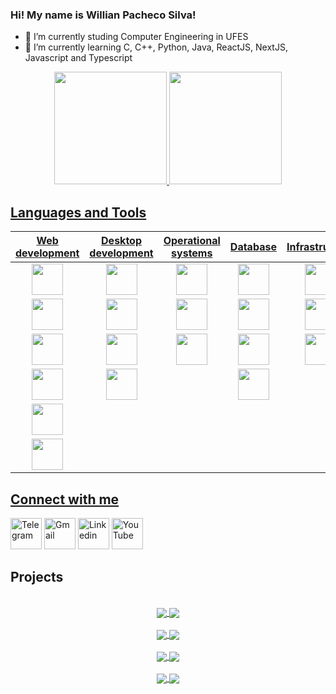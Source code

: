 ### Hi! My name is Willian Pacheco Silva!

- 🔭 I’m currently studing Computer Engineering in UFES
- 🌱 I’m currently learning C, C++, Python, Java, ReactJS, NextJS, Javascript and Typescript

<div align="center">
    <a href="https://github.com/willianps31">
        <img height="180em"
            src="https://github-readme-stats.vercel.app/api/top-langs/?username=willianps31&layout=compact&langs_count=25&theme=github_dark" />
        <img height="180em"
            src="https://github-readme-stats.vercel.app/api?username=willianps31&show_icons=true&theme=github_dark&include_all_commits=true&count_private=true" />
</div>

## Languages and Tools
    
<table align="center">
<thead>
  <tr>
    <th>Web development</th>
    <th>Desktop development</th>
    <th>Operational systems</th>
    <th>Database</th>
    <th>Infrastructure</th>
  </tr>
</thead>
<tbody>
  <tr align="center">
    <td><img height="50em" src="https://cdn.jsdelivr.net/gh/devicons/devicon/icons/html5/html5-plain.svg"/></td>
    <td><img height="50em" src="https://cdn.jsdelivr.net/gh/devicons/devicon/icons/python/python-original.svg" /></td>
    <td><img height="50em" src="https://cdn.icon-icons.com/icons2/1508/PNG/128/distributorlogoarchlinux_103805.png" /></td>
    <td><img height="50em" src="https://cdn.icon-icons.com/icons2/2699/PNG/128/mysql_logo_icon_169941.png" /></td>
    <td><img height="50em" src="https://cdn.jsdelivr.net/gh/devicons/devicon/icons/docker/docker-original.svg" /></td>
  </tr>
  <tr align="center">
    <td><img height="50em" src="https://cdn.jsdelivr.net/gh/devicons/devicon/icons/typescript/typescript-plain.svg" /></td>
    <td><img height="50em" src="https://cdn.jsdelivr.net/gh/devicons/devicon/icons/c/c-plain.svg" /></td>
    <td><img height="50em" src="https://cdn.icon-icons.com/icons2/1508/PNG/128/ubuntustarthere_104634.png" /></td>
    <td><img height="50em" src="https://cdn.icon-icons.com/icons2/2415/PNG/128/postgresql_original_wordmark_logo_icon_146392.png" /></td>
    <td><img height="50em" src="https://cdn.icon-icons.com/icons2/1381/PNG/128/xampp_94513.png" /></td>
  </tr>
  <tr align="center">
    <td><img height="50em" src="https://cdn.jsdelivr.net/gh/devicons/devicon/icons/javascript/javascript-plain.svg" /></td>
    <td><img height="50em" src="https://cdn.jsdelivr.net/gh/devicons/devicon/icons/cplusplus/cplusplus-plain.svg" /></td>
    <td><img height="50em" src="https://cdn.icon-icons.com/icons2/836/PNG/128/Windows_Phone_icon-icons.com_66782.png" /></td>
    <td><img height="50em" src="https://cdn.icon-icons.com/icons2/2699/PNG/128/sqlite_logo_icon_170706.png" /></td>
    <td><img height="50em" src="https://cdn.icon-icons.com/icons2/2107/PNG/128/file_type_vscode_icon_130084.png" /></td>
  </tr>
  <tr align="center">
    <td><img height="50em" src="https://cdn.jsdelivr.net/gh/devicons/devicon/icons/css3/css3-plain.svg" /></td>
    <td><img height="50em" src="https://cdn.icon-icons.com/icons2/2415/PNG/128/java_original_wordmark_logo_icon_146459.png" /></td>
    <td></td>
    <td><img height="50em" src="https://www.webmundi.com/wp-content/uploads/Microsoft-SQL-Server-300x246.png" /></td>
    <td></td>
  </tr>
  <tr align="center">
    <td><img height="50em" src="https://cdn.jsdelivr.net/gh/devicons/devicon/icons/react/react-original.svg" /></td>
    <td></td>
    <td></td>
    <td></td>
    <td></td>
  </tr>
  <tr align="center">
    <td><img height="50em" src="https://cdn.icon-icons.com/icons2/2415/PNG/128/bootstrap_plain_logo_icon_146619.png" /></td>
    <td></td>
    <td></td>
    <td></td>
    <td></td>
  </tr>
</tbody>
</table>
        
## Connect with me
    
[<img alt="Telegram" width="50em" src="https://cdn.icon-icons.com/icons2/2429/PNG/128/telegram_logo_icon_147228.png" />](https://www.google.com/)
[<img alt="Gmail" width="50em" src="https://cdn.icon-icons.com/icons2/2631/PNG/128/gmail_new_logo_icon_159149.png" />](https://www.google.com/)
[<img alt="Linkedin" width="50em" src="https://cdn.icon-icons.com/icons2/805/PNG/128/linkedin_icon-icons.com_65929.png" />](https://www.google.com/)
[<img alt="YouTube" width="50em" src="https://cdn.icon-icons.com/icons2/195/PNG/128/YouTube_23392.png" />](https://www.google.com/)

## Projects

</br>

<div align="center">
    <a href="https://github.com/willianps31/wps-timer">
        <img align="center"
            src="https://github-readme-stats.vercel.app/api/pin/?username=willianps31&repo=wps-timer&theme=github_dark" />
    </a>
    <a href="https://github.com/willianps31/task-list-react">
        <img align="center"
            src="https://github-readme-stats.vercel.app/api/pin/?username=willianps31&repo=task-list-react&theme=github_dark" />
    </a>
</div>
</br>
<div align="center">
    <a href="https://github.com/willianps31/URI">
        <img align="center"
            src="https://github-readme-stats.vercel.app/api/pin/?username=willianps31&repo=URI&theme=github_dark" />
    </a>
    <a href="https://github.com/willianps31/catalogueit">
        <img align="center"
            src="https://github-readme-stats.vercel.app/api/pin/?username=willianps31&repo=catalogueit&theme=github_dark" />
    </a>
</div>
</br>
<div align="center">
    <a href="https://github.com/willianps31/CS50-introduction-to-computer-science">
        <img align="center"
            src="https://github-readme-stats.vercel.app/api/pin/?username=willianps31&repo=CS50-introduction-to-computer-science&theme=github_dark" />
    </a>
    <a href="https://github.com/willianps31/structured-programming">
        <img align="center"
            src="https://github-readme-stats.vercel.app/api/pin/?username=willianps31&repo=structured-programming&theme=github_dark" />
    </a>
</div>
</br>
<div align="center">
    <a href="https://github.com/willianps31/data-structures-II">
        <img align="center"
            src="https://github-readme-stats.vercel.app/api/pin/?username=willianps31&repo=data-structures-I&theme=github_dark" />
    </a>
    <a href="https://github.com/willianps31/data-structures-I">
        <img align="center"
            src="https://github-readme-stats.vercel.app/api/pin/?username=willianps31&repo=data-strucures-II&theme=github_dark" />
    </a>
</div>

<!-- 
   Theme names: https://github.com/anuraghazra/github-readme-stats/blob/master/themes/README.md
   -->
